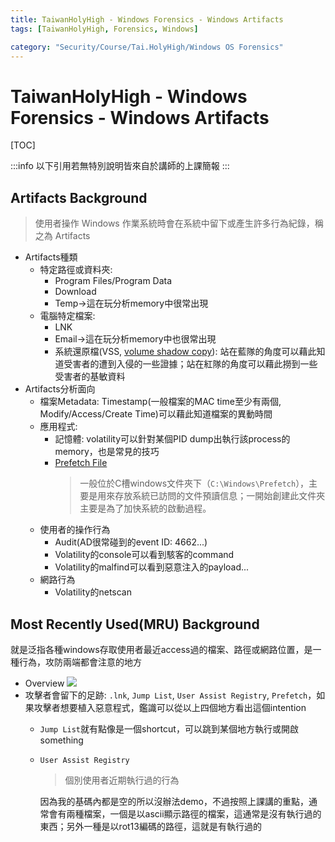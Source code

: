 ```yaml
---
title: TaiwanHolyHigh - Windows Forensics - Windows Artifacts
tags: [TaiwanHolyHigh, Forensics, Windows]

category: "Security/Course/Tai.HolyHigh/Windows OS Forensics"
---
```


# TaiwanHolyHigh - Windows Forensics - Windows Artifacts
<!-- more -->
[TOC]

:::info
以下引用若無特別說明皆來自於講師的上課簡報
:::

## Artifacts Background
> 使用者操作 Windows 作業系統時會在系統中留下或產生許多行為紀錄，稱之為 Artifacts

* Artifacts種類
    * 特定路徑或資料夾: 
        * Program Files/Program Data
        * Download
        * Temp$\to$這在玩分析memory中很常出現
    * 電腦特定檔案:
        * LNK
        * Email$\to$這在玩分析memory中也很常出現
        * 系統還原檔(VSS, [volume shadow copy](https://learn.microsoft.com/zh-tw/windows-server/storage/file-server/volume-shadow-copy-service)): 站在藍隊的角度可以藉此知道受害者的遭到入侵的一些證據；站在紅隊的角度可以藉此撈到一些受害者的基敏資料
* Artifacts分析面向
    * 檔案Metadata: Timestamp(一般檔案的MAC time至少有兩個, Modify/Access/Create Time)可以藉此知道檔案的異動時間
    * 應用程式: 
        * 記憶體: volatility可以針對某個PID dump出執行該process的memory，也是常見的技巧
        * [Prefetch File](https://read01.com/zh-tw/6nOOGaj.html)
            > 一般位於C槽windows文件夾下（`C:\Windows\Prefetch`），主要是用來存放系統已訪問的文件預讀信息；一開始創建此文件夾主要是為了加快系統的啟動過程。
    * 使用者的操作行為
        * Audit(AD很常碰到的event ID: 4662...)
        * Volatility的console可以看到駭客的command
        * Volatility的malfind可以看到惡意注入的payload...
    * 網路行為
        * Volatility的netscan

## Most Recently Used(MRU) Background
就是泛指各種windows存取使用者最近access過的檔案、路徑或網路位置，是一種行為，攻防兩端都會注意的地方
* Overview
    ![](https://hackmd.io/_uploads/rk1zs9mfT.png)
* 攻擊者會留下的足跡: `.lnk`, `Jump List`, `User Assist Registry`, `Prefetch`，如果攻擊者想要植入惡意程式，鑑識可以從以上四個地方看出這個intention
    * `Jump List`就有點像是一個shortcut，可以跳到某個地方執行或開啟something
    * `User Assist Registry`
        > 個別使用者近期執行過的行為
        
        因為我的基碼內都是空的所以沒辦法demo，不過按照上課講的重點，通常會有兩種檔案，一個是以ascii顯示路徑的檔案，這通常是沒有執行過的東西；另外一種是以rot13編碼的路徑，這就是有執行過的